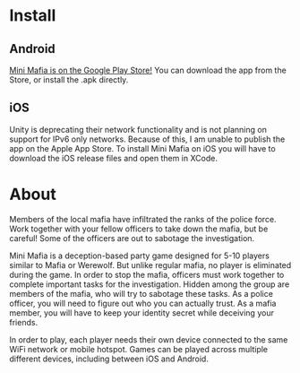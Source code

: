 # Install
## Android
[Mini Mafia is on the Google Play Store!](https://play.google.com/store/apps/details?id=com.AlexShearer.MiniMafia) You can download the app from the Store, or install the .apk directly.
## iOS
Unity is deprecating their network functionality and is not planning on support for IPv6 only networks. Because of this, I am unable to publish the app on the Apple App Store. To install Mini Mafia on iOS you will have to download the iOS release files and open them in XCode.

# About
Members of the local mafia have infiltrated the ranks of the police force. Work together with your fellow officers to take down the mafia, but be careful! Some of the officers are out to sabotage the investigation.

Mini Mafia is a deception-based party game designed for 5-10 players similar to Mafia or Werewolf. But unlike regular mafia, no player is eliminated during the game. In order to stop the mafia, officers must work together to complete important tasks for the investigation. Hidden among the group are members of the mafia, who will try to sabotage these tasks. As a police officer, you will need to figure out who you can actually trust. As a mafia member, you will have to keep your identity secret while deceiving your friends. 

In order to play, each player needs their own device connected to the same WiFi network or mobile hotspot. Games can be played across multiple different devices, including between iOS and Android.
